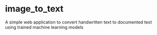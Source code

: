 # image_to_text
A simple web application to convert handwritten text to documented text using trained machine learning models

